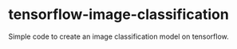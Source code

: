 # tensorflow-image-classification
Simple code to create an image classification model on tensorflow.
